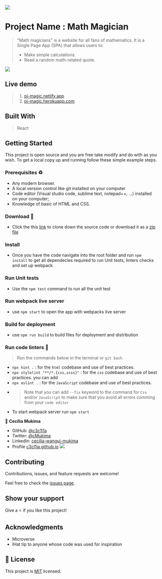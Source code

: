 ![](https://img.shields.io/badge/Microverse-blueviolet)

# Project Name : Math Magician

> "Math magicians" is a website for all fans of mathematics. It is a Single Page App (SPA) that allows users to:
> 	- Make simple calculations.
> 	- Read a random math-related quote.

![](./show.gif)

## Live demo
> 1. [pi-magic.netlify.app](https://pi-magic.netlify.app)
> 2. [pi-magic.herokuapp.com](https://pi-magic.herokuapp.com)



## Built With
> React


## Getting Started

This project is open source and you are free take modify and do with as you wish. To get a local copy up and running follow these simple example steps.

### Prerequisites ♻️
- Any modern browser.
- A local version control like git installed on your computer
- Code editor (Visual studio code, sublime text, notepad++, ...) installed on your computer;
- Knowledge of  basic of HTML and CSS.

### Download 🎰
-  Click the this [link](https://github.com/c3c1l1a/Math-Magician.git) to clone down the source code or download it as a [zip file](https://github.com/c3c1l1a/Math-Magician/archive/refs/heads/dev.zip)

### Install 
- Once you have the code navigate into the root folder and run `npm install` to get all dependecies required to run Unit tests, linters checks and set up webpack

### Run Unit tests
- Use the `npm test` command to run all the unit test

### Run webpack live server
- use `npm start` to open the app with webpacks live server

### Build for deployment
- use `npm run build` to build files for deployment and distribution

### Run code linters 🧪
> Run the commands below in the terminal or `git bash`.
- `npx hint .` : for the `html` codebase and use of best practices.
- `npx stylelint "**/*.{css,scss}"` :  for the `css` codebase and use of best practices. you can add 
- `npx eslint .` :  for the `JavaScript` codebase and use of best practices.
-  > Note that you can add `--fix` keyword to the command for `Css` and/or `JavaScript` to make sure that you avoid all errors comming from your `code editor`
- To start webpack server run `npm start`

👤 **Cecilia Mukima**

- GitHub: [@c3c1l1a](https://github.com/c3c1l1a/)
- Twitter: [@cMukima](https://twitter.com/CMukima)
- LinkedIn: [cecilia-wangui-mukima](https://linkedin.com/in/linkedinhandle)
- Profile [c3cl1ia.github.io](https://c3c1l1a.github.io)
![](https://github-readme-stats.vercel.app/api?username=c3c1l1a&count_private=true&theme=dark&show_icons=true)



## Contributing

Contributions, issues, and feature requests are welcome!

Feel free to check the [issues page](../../issues/).

## Show your support

Give a ⭐️ if you like this project!

## Acknowledgments
- Microverse
- IHat tip to anyone whose code was used for inspiration

## 📝 License

This project is [MIT](https://spdx.org/licenses/MIT.html) licensed.